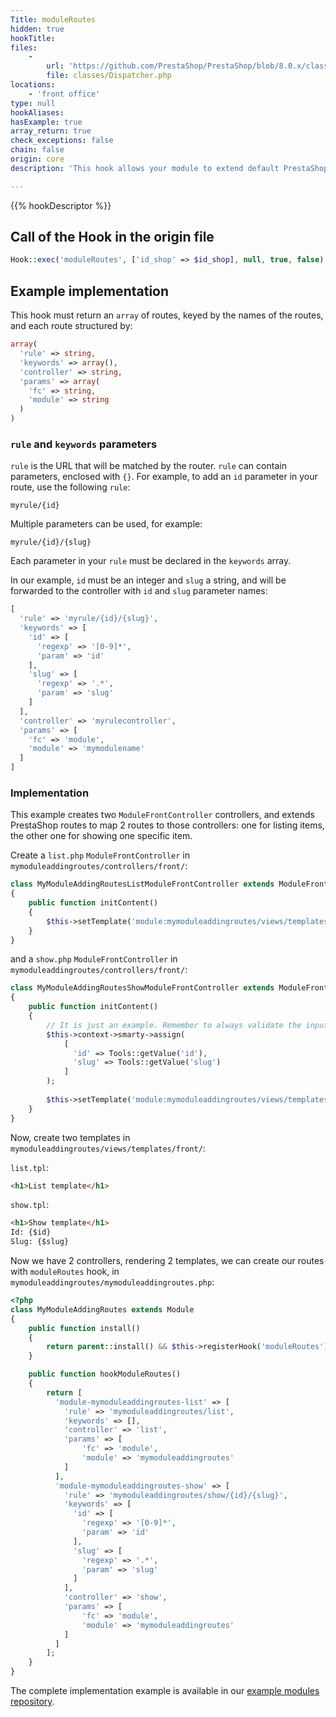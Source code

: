 ```yaml
---
Title: moduleRoutes
hidden: true
hookTitle: 
files:
    -
        url: 'https://github.com/PrestaShop/PrestaShop/blob/8.0.x/classes/Dispatcher.php'
        file: classes/Dispatcher.php
locations:
    - 'front office'
type: null
hookAliases: 
hasExample: true
array_return: true
check_exceptions: false
chain: false
origin: core
description: 'This hook allows your module to extend default PrestaShop routes with custom ones and map them to your module front controllers.'

---
```


{{% hookDescriptor %}}

## Call of the Hook in the origin file

```php
Hook::exec('moduleRoutes', ['id_shop' => $id_shop], null, true, false)
```

## Example implementation

This hook must return an `array` of routes, keyed by the names of the routes, and each route structured by:

```php
array(
  'rule' => string,
  'keywords' => array(),
  'controller' => string,
  'params' => array(
    'fc' => string,
    'module' => string
  )
)
```

### `rule` and `keywords` parameters

`rule` is the URL that will be matched by the router. `rule` can contain parameters, enclosed with `{}`. 
For example, to add an `id` parameter in your route, use the following `rule`: 

`myrule/{id}`

Multiple parameters can be used, for example: 

`myrule/{id}/{slug}`

Each parameter in your `rule` must be declared in the `keywords` array.

In our example, `id` must be an integer and `slug` a string, and will be forwarded to the controller with `id` and `slug` parameter names: 

```php
[
  'rule' => 'myrule/{id}/{slug}',
  'keywords' => [
    'id' => [
      'regexp' => '[0-9]*',
      'param' => 'id'
    ],
    'slug' => [
      'regexp' => '.*',
      'param' => 'slug'
    ]
  ],
  'controller' => 'myrulecontroller',
  'params' => [
    'fc' => 'module',
    'module' => 'mymodulename'
  ]
]
```

### Implementation

This example creates two `ModuleFrontController` controllers, and extends PrestaShop routes to map 2 routes to those controllers: one for listing items, the other one for showing one specific item.

Create a `list.php` `ModuleFrontController` in `mymoduleaddingroutes/controllers/front/`:

```php
class MyModuleAddingRoutesListModuleFrontController extends ModuleFrontController
{
    public function initContent()
    {
        $this->setTemplate('module:mymoduleaddingroutes/views/templates/front/list.tpl');
    }
}
```

and a `show.php` `ModuleFrontController` in `mymoduleaddingroutes/controllers/front/`:

```php
class MyModuleAddingRoutesShowModuleFrontController extends ModuleFrontController
{
    public function initContent()
    {
        // It is just an example. Remember to always validate the input data!
        $this->context->smarty->assign(
            [
              'id' => Tools::getValue('id'),
              'slug' => Tools::getValue('slug')
            ]
        );
        
        $this->setTemplate('module:mymoduleaddingroutes/views/templates/front/show.tpl');
    }
}
```

Now, create two templates in `mymoduleaddingroutes/views/templates/front/`: 

`list.tpl`: 

```html
<h1>List template</h1>
```

`show.tpl`:

```html
<h1>Show template</h1>
Id: {$id}
Slug: {$slug}
```

Now we have 2 controllers, rendering 2 templates, we can create our routes with `moduleRoutes` hook, in `mymoduleaddingroutes/mymoduleaddingroutes.php`:

```php
<?php
class MyModuleAddingRoutes extends Module 
{
    public function install()
    {
        return parent::install() && $this->registerHook('moduleRoutes');
    }

    public function hookModuleRoutes()
    {
        return [
          'module-mymoduleaddingroutes-list' => [
            'rule' => 'mymoduleaddingroutes/list',
            'keywords' => [],
            'controller' => 'list',
            'params' => [
                'fc' => 'module',
                'module' => 'mymoduleaddingroutes'
            ]
          ],
          'module-mymoduleaddingroutes-show' => [
            'rule' => 'mymoduleaddingroutes/show/{id}/{slug}',
            'keywords' => [
              'id' => [
                'regexp' => '[0-9]*',
                'param' => 'id'
              ],
              'slug' => [
                'regexp' => '.*',
                'param' => 'slug'
              ]
            ],
            'controller' => 'show',
            'params' => [
                'fc' => 'module',
                'module' => 'mymoduleaddingroutes'
            ]
          ]
        ];
    }
}
```

The complete implementation example is available in our [example modules repository](https://github.com/PrestaShop/example-modules/tree/master/demomoduleroutes).

